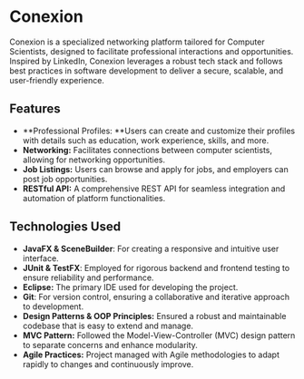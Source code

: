 # Conexion
Conexion is a specialized networking platform tailored for Computer Scientists, designed to facilitate professional interactions and opportunities. 
Inspired by LinkedIn, Conexion leverages a robust tech stack and follows best practices in software development to deliver a secure, scalable, and user-friendly experience.

## Features
- **Professional Profiles: **Users can create and customize their profiles with details such as education, work experience, skills, and more.
- **Networking:** Facilitates connections between computer scientists, allowing for networking opportunities.
- **Job Listings:** Users can browse and apply for jobs, and employers can post job opportunities.
- **RESTful API:** A comprehensive REST API for seamless integration and automation of platform functionalities.
## Technologies Used
- **JavaFX & SceneBuilder**: For creating a responsive and intuitive user interface.
- **JUnit & TestFX**: Employed for rigorous backend and frontend testing to ensure reliability and performance.
- **Eclipse:** The primary IDE used for developing the project.
- **Git**: For version control, ensuring a collaborative and iterative approach to development.
- **Design Patterns & OOP Principles:** Ensured a robust and maintainable codebase that is easy to extend and manage.
- **MVC Pattern:** Followed the Model-View-Controller (MVC) design pattern to separate concerns and enhance modularity.
- **Agile Practices:** Project managed with Agile methodologies to adapt rapidly to changes and continuously improve.
